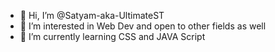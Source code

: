 - 👋 Hi, I’m @Satyam-aka-UltimateST
- 👀 I’m interested in Web Dev and open to other fields as well
- 🌱 I’m currently learning CSS and JAVA Script


<!---
Satyam-aka-UltimateST/Satyam-aka-UltimateST is a ✨ special ✨ repository because its `README.md` (this file) appears on your GitHub profile.
You can click the Preview link to take a look at your changes.
--->
